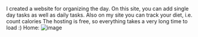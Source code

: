 I created a website for organizing the day. On this site, you can add single day tasks as well as daily tasks. Also on my site you can track your diet, i.e. count calories
The hosting is free, so everything takes a very long time to load :)
Home: 
![image](https://github.com/x7uned/lifeFront/assets/125193669/512ebd1f-c4b6-4436-b77b-bea62dd6b3cf)
